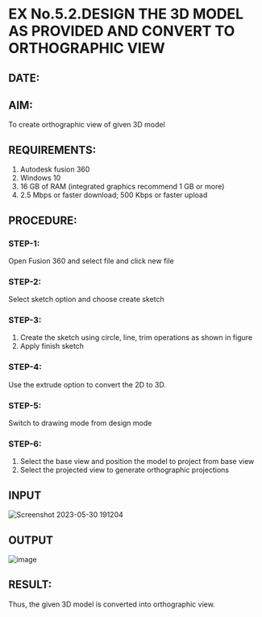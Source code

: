 # EX No.5.2.DESIGN THE 3D MODEL AS PROVIDED AND CONVERT TO ORTHOGRAPHIC VIEW
## DATE:

## AIM: 
To create orthographic view of given 3D model

## REQUIREMENTS: 
1. Autodesk fusion 360
2. Windows 10
3. 16 GB of RAM (integrated graphics recommend 1 GB or more)
4. 2.5 Mbps or faster download; 500 Kbps or faster upload 

## PROCEDURE:

### STEP-1:
Open Fusion 360 and select file and click new file

### STEP-2:
Select sketch option and choose create sketch

### STEP-3: 
1. Create the sketch using circle, line, trim operations as shown in figure
2. Apply finish sketch 

### STEP-4:
 Use the extrude option to convert the 2D to 3D.

### STEP-5:
Switch to drawing mode from design mode 
          
### STEP-6:
1. Select the base view and position the model to project from base view 
2. Select the projected view to generate orthographic projections

## INPUT
![Screenshot 2023-05-30 191204](https://github.com/Hemasonica774/EX-No.5.2.DESIGN-THE-3D-MODEL-AS-PROVIDED-AND-CONVERT-TO-ORTHOGRAPHIC-VIEW/assets/118361409/949244ea-df79-45d0-8425-ad32657ef9d9)


## OUTPUT
![image](https://user-images.githubusercontent.com/118361409/234479145-64a027a1-cff3-47c5-be85-477aabf8d82d.png)


## RESULT:
Thus, the given 3D model is converted into orthographic view.
